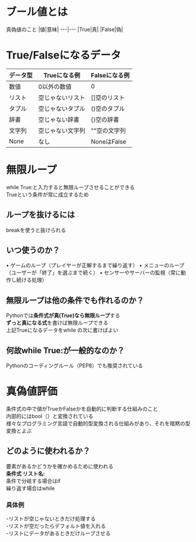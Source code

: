 # ブール値とは  
真偽値のこと
|値|意味|
---|---
|True|真|
|False|偽|



# True/Falseになるデータ 
|データ型|Trueになる例|Falseになる例|
---|---|---|
|数値|0以外の数値|0
|リスト|空じゃないリスト|[]空のリスト|
|タプル|空じゃないタプル|()空のタプル|
|辞書|空じゃない辞書|{}空の辞書|
|文字列|空じゃない文字列|""空の文字列|
|None|なし|NoneはFalse|



# 無限ループ 
while True:と入力すると無限ループさせることができる  
Trueという条件が常に成立するため
## ループを抜けるには 
breakを使うと抜けられる
## いつ使うのか？ 
• ゲームのループ（プレイヤーが正解するまで繰り返す） 
• メニューのループ（ユーザーが「終了」を選ぶまで続く） 
• センサーやサーバーの監視（常に動作し続ける処理） 
## 無限ループは他の条件でも作れるのか？ 
Pythonでは**条件式が真(True)なら無限ループ**する  
**ずっと真になる式**を書けば無限ループできる  
上記Trueになるデータをwhile の次に書けばよい  
## 何故while True:が一般的なのか？ 
Pythonのコーディングルール（PEP8）でも推奨されている 



# 真偽値評価 
条件式の中で値がTrueかFalseかを自動的に判断する仕組みのこと  
内部的にはbool（）と変換されている  
様々なプログラミング言語で自動的型変換される仕組みがあり、それを暗黙の型変換とよぶ  
## どのように使われるか？ 
要素があるかどうかを確かめるために使われる  
**条件式 リスト名:**  
条件で分岐する場合はif  
繰り返す場合はwhile  
### 具体例 
-リストが空じゃないときだけ処理する  
-リストが空だったらデフォルト値を入れる  
-リストにデータがあるときだけループさせる  